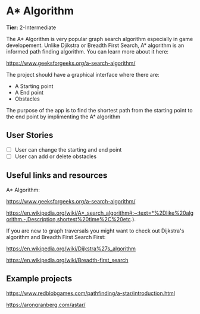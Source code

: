 # A* Algorithm

**Tier:** 2-Intermediate

The A* Algorithm is very popular graph search algorithm especially in game developement. Unlike Djikstra or Breadth First Search,
A* algorithm is an informed path finding algorithm. You can learn more about it here:

https://www.geeksforgeeks.org/a-search-algorithm/


The project should have a graphical interface where there are:
- A Starting point
- A End point
- Obstacles

The purpose of the app is to find the shortest path from the starting point to the end point by implimenting the A* algorithm

## User Stories

-   [ ] User can change the starting and end point
-   [ ] User can add or delete obstacles

## Useful links and resources

A* Algorithm:

https://www.geeksforgeeks.org/a-search-algorithm/

https://en.wikipedia.org/wiki/A*_search_algorithm#:~:text=*%2Dlike%20algorithm.-,Description,shortest%20time%2C%20etc.).

If you are new to graph traversals you might want to check out Dijkstra's algorithm and Breadth First Search First:

https://en.wikipedia.org/wiki/Dijkstra%27s_algorithm

https://en.wikipedia.org/wiki/Breadth-first_search

## Example projects

https://www.redblobgames.com/pathfinding/a-star/introduction.html

https://arongranberg.com/astar/
